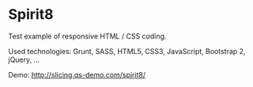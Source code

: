# Spirit8
Test example of responsive HTML / CSS coding.

Used technologies: Grunt, SASS, HTML5, CSS3, JavaScript, Bootstrap 2, jQuery, ... 

Demo: http://slicing.qs-demo.com/spirit8/